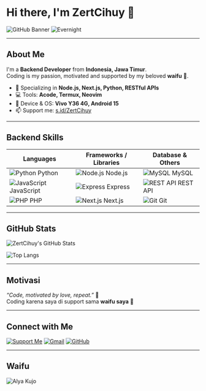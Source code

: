 # Hi there, I'm ZertCihuy 👋

![GitHub Banner](https://img.shields.io/badge/Backend-Developer-181717?style=for-the-badge&logo=github)
![Evernight](https://i.imgur.com/xdaFeGf.gif)


---

## About Me
I'm a **Backend Developer** from **Indonesia, Jawa Timur**.  
Coding is my passion, motivated and supported by my beloved **waifu** 💖.  

- 🌱 Specializing in **Node.js, Next.js, Python, RESTful APIs**  
- 💻 Tools: **Acode, Termux, Neovim**  
- 📱 Device & OS: **Vivo Y36 4G, Android 15**  
- 📫 Support me: [s.id/ZertCihuy](https://s.id/ZertCihuy)

---

## Backend Skills

| Languages | Frameworks / Libraries | Database & Others |
|-----------|----------------------|-----------------|
| ![Python](https://img.shields.io/badge/-Python-3776AB?style=for-the-badge&logo=python&logoColor=white) Python | ![Node.js](https://img.shields.io/badge/-Node.js-339933?style=for-the-badge&logo=node.js&logoColor=white) Node.js | ![MySQL](https://img.shields.io/badge/-MySQL-4479A1?style=for-the-badge&logo=mysql&logoColor=white) MySQL |
| ![JavaScript](https://img.shields.io/badge/-JavaScript-F7DF1E?style=for-the-badge&logo=javascript&logoColor=black) JavaScript | ![Express](https://img.shields.io/badge/-Express.js-000000?style=for-the-badge&logo=express&logoColor=white) Express | ![REST API](https://img.shields.io/badge/-REST_API-61DAFB?style=for-the-badge&logo=rest-api&logoColor=white) REST API |
| ![PHP](https://img.shields.io/badge/-PHP-777BB4?style=for-the-badge&logo=php&logoColor=white) PHP | ![Next.js](https://img.shields.io/badge/-Next.js-000000?style=for-the-badge&logo=next.js&logoColor=white) Next.js | ![Git](https://img.shields.io/badge/-Git-F05032?style=for-the-badge&logo=git&logoColor=white) Git |

---

## GitHub Stats
![ZertCihuy's GitHub Stats](https://github-readme-stats.vercel.app/api?username=ZertCihuy&show_icons=true&theme=radical&count_private=true&hide_title=true&hide_border=true)

![Top Langs](https://github-readme-stats.vercel.app/api/top-langs/?username=ZertCihuy&layout=compact&theme=radical)

---

## Motivasi
*“Code, motivated by love, repeat.”* 🚀  
Coding karena saya di support sama **waifu saya** 💖

---

## Connect with Me
[![Support Me](https://img.shields.io/badge/Support-s.id/ZertCihuy-ff69b4?style=for-the-badge)](https://s.id/ZertCihuy)
[![Gmail](https://img.shields.io/badge/Gmail-co.zertmc@gmail.com-D14836?style=for-the-badge&logo=gmail&logoColor=white)](mailto:co.zertmc@gmail)
[![GitHub](https://img.shields.io/badge/GitHub-ZertCihuy-181717?style=for-the-badge&logo=github)](https://github.com/ZertCihuy)

---

## Waifu
![Alya Kujo](https://i.imgur.com/S0ddNmz.png)
